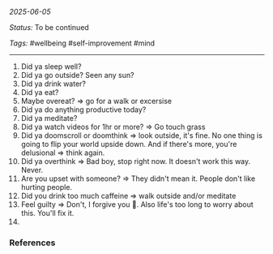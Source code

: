 *2025-06-05*

*Status:* To be continued

*Tags:* #wellbeing #self-improvement #mind 

<hr>

1) Did ya sleep well?
2) Did ya go outside? Seen any sun?
3) Did ya drink water?
4) Did ya eat?
5) Maybe overeat? => go for a walk or excersise
7) Did ya do anything productive today?
8) Did ya meditate?
9) Did ya watch videos for 1hr or more? => Go touch grass
10) Did ya doomscroll or doomthink => look outside, it's fine. No one thing is going to flip your world upside down. And if there's more, you're delusional => think again.
11) Did ya overthink => Bad boy, stop right now. It doesn't work this way. Never.
12) Are you upset with someone? => They didn't mean it. People don't  like hurting people.
13) Did you drink too much caffeine => walk outside and/or meditate
14) Feel guilty => Don't, I forgive you 🤍. Also life's too long to worry about this. You'll fix it.
15) 
### References